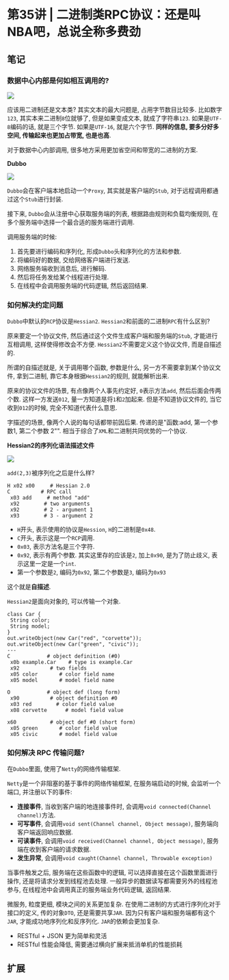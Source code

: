 # 第35讲 | 二进制类RPC协议：还是叫NBA吧，总说全称多费劲

## 笔记

### 数据中心内部是何如相互调用的?

![](./img/35_01.jpg)

应该用二进制还是文本类? 其实文本的最大问题是, 占用字节数目比较多. 比如数字`123`, 其实本来二进制`8`位就够了, 但是如果变成文本, 就成了字符串`123`. 如果是`UTF-8`编码的话, 就是三个字节. 如果是`UTF-16`, 就是六个字节. **同样的信息, 要多分好多空间, 传输起来也更加占带宽, 也是也高**.

对于数据中心内部调用, 很多地方采用更加省空间和带宽的二进制的方案.

**Dubbo**

![](./img/35_02.jpg)

`Dubbo`会在客户端本地启动一个`Proxy`, 其实就是客户端的`Stub`, 对于远程调用都通过这个`Stub`进行封装.

接下来, `Dubbo`会从注册中心获取服务端的列表, 根据路由规则和负载均衡规则, 在多个服务端中选择一个最合适的服务端进行调用.

调用服务端的时候:

1. 首先要进行编码和序列化, 形成`Dubbo`头和序列化的方法和参数.
2. 将编码好的数据, 交给网络客户端进行发送.
3. 网络服务端收到消息后, 进行解码.
4. 然后将任务发给某个线程进行处理.
5. 在线程中会调用服务端的代码逻辑, 然后返回结果.

### 如何解决约定问题

`Dubbo`中默认的`RCP`协议是`Hessian2`. `Hessian2`和前面的二进制`RPC`有什么区别?

原来要定一个协议文件, 然后通过这个文件生成客户端和服务端的`Stub`, 才能进行互相调用, 这样使得修改会不方便. `Hessian2`不需要定义这个协议文件, 而是自描述的.

所谓的自描述就是, 关于调用哪个函数, 参数是什么, 另一方不需要拿到某个协议文件, 拿到二进制, 靠它本身根据`Hessian2`的规则, 就能解析出来.

原来的协议文件的场景, 有点像两个人事先约定好, `0`表示方法`add`, 然后后面会传两个数. 这样一方发送`012`, 量一方知道是将`1`和`2`加起来. 但是不知道协议文件的, 当它收到`012`的时候, 完全不知道代表什么意思.

字描述的场景, 像两个人说的每句话都带前因后果. 传递的是"函数:add, 第一个参数1, 第二个参数 2"". 相当于综合了`XML`和二进制共同优势的一个协议.

**Hessian2的序列化语法描述文件**

![](./img/35_03.jpg)

`add(2,3)`被序列化之后是什么样?

```
H x02 x00     # Hessian 2.0
C          # RPC call
 x03 add     # method "add"
 x92        # two arguments
 x92        # 2 - argument 1
 x93        # 3 - argument 2
```

* `H`开头, 表示使用的协议是`Hession`, `H`的二进制是`0x48`.
* `C`开头, 表示这是一个`RCP`调用.
* `0x03`, 表示方法名是三个字符.
* `0x92`, 表示有两个参数. 其实这里存的应该是`2`, 加上`0x90`, 是为了防止歧义, 表示这里一定是一个`int`.
* 第一个参数是`2`, 编码为`0x92`, 第二个参数是`3`, 编码为`0x93`

这个就是**自描述**.

`Hessian2`是面向对象的, 可以传输一个对象.

```
class Car {
 String color;
 String model;
}
out.writeObject(new Car("red", "corvette"));
out.writeObject(new Car("green", "civic"));
---
C            # object definition (#0)
 x0b example.Car    # type is example.Car
 x92          # two fields
 x05 color       # color field name
 x05 model       # model field name

O            # object def (long form)
 x90          # object definition #0
 x03 red        # color field value
 x08 corvette      # model field value

x60           # object def #0 (short form)
 x05 green       # color field value
 x05 civic       # model field value
```

### 如何解决 RPC 传输问题?

在`Dubbo`里面, 使用了`Netty`的网络传输框架.

`Netty`是一个非阻塞的基于事件的网络传输框架, 在服务端启动的时候, 会监听一个端口, 并注册以下的事件:

* **连接事件**, 当收到客户端的地连接事件时, 会调用`void connected(Channel channel)`方法.
* **可写事件**, 会调用`void sent(Channel channel, Object message)`, 服务端向客户端返回响应数据.
* **可读事件**, 会调用`void received(Channel channel, Object message)`, 服务端在收到客户端的请求数据.
* **发生异常**, 会调用`void caught(Channel channel, Throwable exception)`

当事件触发之后, 服务端在这些函数中的逻辑, 可以选择直接在这个函数里面进行操作, 还是将请求分发到线程池去处理. 一般异步的数据读写都需要另外的线程池参与, 在线程池中会调用真正的服务端业务代码逻辑, 返回结果.

微服务, 粒度更细, 模块之间的关系更加复杂. 在使用二进制的方式进行序列化对于接口的定义, 传的对象`DTO`, 还是需要共享`JAR`. 因为只有客户端和服务端都有这个`JAR`, 才能成功地序列化和反序列化. `JAR`的依赖会更加复杂.

* RESTful + JSON 更为简单和灵活
* RESTful 性能会降低, 需要通过横向扩展来抵消单机的性能损耗

## 扩展